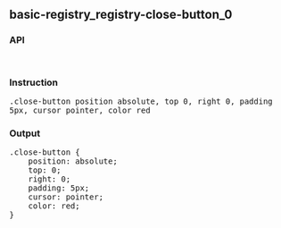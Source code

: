 ## basic-registry_registry-close-button_0
### API

<pre style='text-wrap: wrap'>

</pre>
### Instruction

<pre style='text-wrap: wrap'>
.close-button position absolute, top 0, right 0, padding 5px, cursor pointer, color red
</pre>
### Output

<pre style='text-wrap: wrap'>
.close-button {
    position: absolute;
    top: 0;
    right: 0;
    padding: 5px;
    cursor: pointer;
    color: red;
}

</pre>
